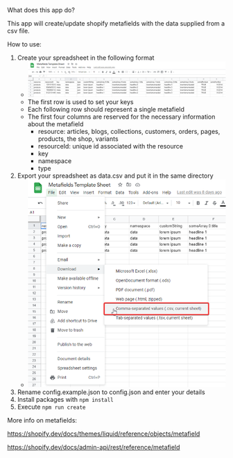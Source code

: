 What does this app do?

This app will create/update shopify metafields with the data supplied from a csv file. 

How to use:

1. Create your spreadsheet in the following format
    - ![Spreadsheet Template](https://github.com/maxtasy/shopify-metafield-editor/raw/master/img/spreadsheet_template.png)
    - The first row is used to set your keys
    - Each following row should represent a single metafield
    - The first four columns are reserved for the necessary information about the metafield
        - resource: articles, blogs, collections, customers, orders, pages, products, the shop, variants
        - resourceId: unique id associated with the resource
        - key
        - namespace
        - type
2. Export your spreadsheet as data.csv and put it in the same directory
    - ![CSV Export](https://github.com/maxtasy/shopify-metafield-editor/raw/master/img/csv_export.png)
3. Rename config.example.json to config.json and enter your details
4. Install packages with `npm install`
5. Execute `npm run create`

More info on metafields:

https://shopify.dev/docs/themes/liquid/reference/objects/metafield

https://shopify.dev/docs/admin-api/rest/reference/metafield
